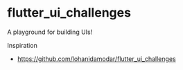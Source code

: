 # flutter_ui_challenges

A playground for building UIs!

Inspiration
 - https://github.com/lohanidamodar/flutter_ui_challenges

